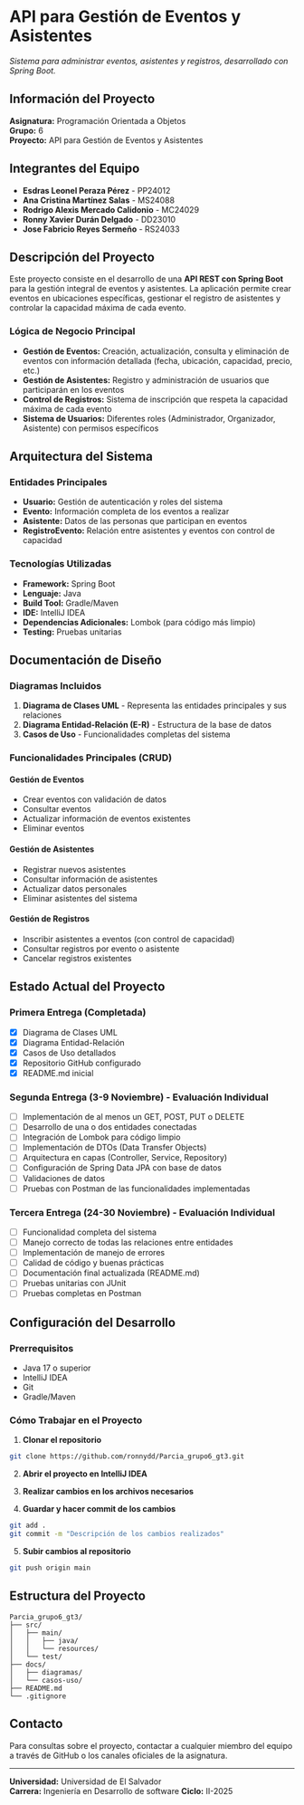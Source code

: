 # API para Gestión de Eventos y Asistentes
*Sistema para administrar eventos, asistentes y registros, desarrollado con Spring Boot.*

## Información del Proyecto

**Asignatura:** Programación Orientada a Objetos  
**Grupo:** 6  
**Proyecto:** API para Gestión de Eventos y Asistentes

## Integrantes del Equipo

- **Esdras Leonel Peraza Pérez** - PP24012
- **Ana Cristina Martínez Salas** - MS24088
- **Rodrigo Alexis Mercado Calidonio** - MC24029
- **Ronny Xavier Durán Delgado** - DD23010
- **Jose Fabricio Reyes Sermeño** - RS24033

## Descripción del Proyecto

Este proyecto consiste en el desarrollo de una **API REST con Spring Boot** para la gestión integral de eventos y asistentes. La aplicación permite crear eventos en ubicaciones específicas, gestionar el registro de asistentes y controlar la capacidad máxima de cada evento.

### Lógica de Negocio Principal

- **Gestión de Eventos:** Creación, actualización, consulta y eliminación de eventos con información detallada (fecha, ubicación, capacidad, precio, etc.)
- **Gestión de Asistentes:** Registro y administración de usuarios que participarán en los eventos
- **Control de Registros:** Sistema de inscripción que respeta la capacidad máxima de cada evento
- **Sistema de Usuarios:** Diferentes roles (Administrador, Organizador, Asistente) con permisos específicos

## Arquitectura del Sistema

### Entidades Principales

- **Usuario:** Gestión de autenticación y roles del sistema
- **Evento:** Información completa de los eventos a realizar
- **Asistente:** Datos de las personas que participan en eventos
- **RegistroEvento:** Relación entre asistentes y eventos con control de capacidad

### Tecnologías Utilizadas

- **Framework:** Spring Boot
- **Lenguaje:** Java
- **Build Tool:** Gradle/Maven
- **IDE:** IntelliJ IDEA
- **Dependencias Adicionales:** Lombok (para código más limpio)
- **Testing:** Pruebas unitarias

## Documentación de Diseño

### Diagramas Incluidos

1. **Diagrama de Clases UML** - Representa las entidades principales y sus relaciones
2. **Diagrama Entidad-Relación (E-R)** - Estructura de la base de datos
3. **Casos de Uso** - Funcionalidades completas del sistema

### Funcionalidades Principales (CRUD)

#### Gestión de Eventos
- Crear eventos con validación de datos
- Consultar eventos
- Actualizar información de eventos existentes
- Eliminar eventos

#### Gestión de Asistentes
- Registrar nuevos asistentes
- Consultar información de asistentes
- Actualizar datos personales
- Eliminar asistentes del sistema

#### Gestión de Registros
- Inscribir asistentes a eventos (con control de capacidad)
- Consultar registros por evento o asistente
- Cancelar registros existentes

## Estado Actual del Proyecto

### Primera Entrega (Completada)
- [x] Diagrama de Clases UML
- [x] Diagrama Entidad-Relación
- [x] Casos de Uso detallados
- [x] Repositorio GitHub configurado
- [x] README.md inicial

### Segunda Entrega (3-9 Noviembre) - Evaluación Individual
- [ ] Implementación de al menos un GET, POST, PUT o DELETE
- [ ] Desarrollo de una o dos entidades conectadas
- [ ] Integración de Lombok para código limpio
- [ ] Implementación de DTOs (Data Transfer Objects)
- [ ] Arquitectura en capas (Controller, Service, Repository)
- [ ] Configuración de Spring Data JPA con base de datos
- [ ] Validaciones de datos
- [ ] Pruebas con Postman de las funcionalidades implementadas

### Tercera Entrega (24-30 Noviembre) - Evaluación Individual
- [ ] Funcionalidad completa del sistema
- [ ] Manejo correcto de todas las relaciones entre entidades
- [ ] Implementación de manejo de errores
- [ ] Calidad de código y buenas prácticas
- [ ] Documentación final actualizada (README.md)
- [ ] Pruebas unitarias con JUnit
- [ ] Pruebas completas en Postman

## Configuración del Desarrollo

### Prerrequisitos
- Java 17 o superior
- IntelliJ IDEA
- Git
- Gradle/Maven

### Cómo Trabajar en el Proyecto

1. **Clonar el repositorio**
```bash
git clone https://github.com/ronnydd/Parcia_grupo6_gt3.git
```

2. **Abrir el proyecto en IntelliJ IDEA**

3. **Realizar cambios en los archivos necesarios**

4. **Guardar y hacer commit de los cambios**
```bash
git add .
git commit -m "Descripción de los cambios realizados"
```

5. **Subir cambios al repositorio**
```bash
git push origin main
```

## Estructura del Proyecto

```
Parcia_grupo6_gt3/
├── src/
│   ├── main/
│   │   ├── java/
│   │   └── resources/
│   └── test/
├── docs/
│   ├── diagramas/
│   └── casos-uso/
├── README.md
└── .gitignore
```

## Contacto

Para consultas sobre el proyecto, contactar a cualquier miembro del equipo a través de GitHub o los canales oficiales de la asignatura.

---
**Universidad:** Universidad de El Salvador  
**Carrera:** Ingeniería en Desarrollo de software
**Ciclo:** II-2025